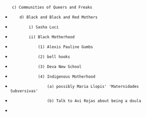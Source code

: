         c) Communities of Queers and Freaks
*         d) Black and Black and Red Mothers
*             i) Sasha Luci
*             ii) Black Motherhood
*                 (1) Alexis Pauline Gumbs
*                 (2) bell hooks
*                 (3) Deva New School
*                 (4) Indigenous Motherhood
*                     (a) possibly Maria Llopis' 'Maternidades Subversivas'
*                     (b) Talk to Avi Rojas about being a doula
* 